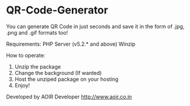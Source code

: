 QR-Code-Generator
=================

You can generate QR Code in just seconds and save it in the form of .jpg, .png and .gif formats too!

Requirements:
PHP Server (v5.2.* and above)
Winzip

How to operate:
1. Unzip the package
2. Change the background (If wanted)
3. Host the unziped package on your hosting
4. Enjoy!

Developed by AOIR Developer
http://www.aoir.co.in
